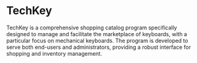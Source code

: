 # TechKey
TechKey is a comprehensive shopping catalog program specifically designed to manage and facilitate the marketplace of keyboards, with a particular focus on mechanical keyboards. The program is developed to serve both end-users and administrators, providing a robust interface for shopping and inventory management.  
